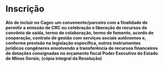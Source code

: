 # Inscrição

#### Ato de incluir no Cagec um convenente/parceiro com a finalidade de permitir a emissão de CRC ou celebração e liberação de recursos de convênio de saída, termo de colaboração, termo de fomento, acordo de cooperação, contrato de gestão com serviços sociais autônomos e, conforme previsão na legislação específica, outros instrumentos jurídicos congêneres envolvendo a transferência de recursos financeiros de dotações consignadas no orçamento fiscal Poder Executivo do Estado de Minas Gerais; \(cópia integral da Resolução\)

